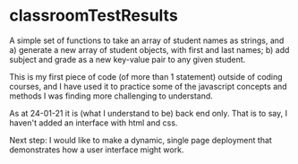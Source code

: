 # classroomTestResults

A simple set of functions to take an array of student names as strings, and a) generate a new array of student objects, with first and last names; b) add subject and grade as a new key-value pair to any given student.

This is my first piece of code (of more than 1 statement) outside of coding courses, and I have used it to practice some of the javascript concepts and methods I was finding more challenging to understand.

As at 24-01-21 it is (what I understand to be) back end only. That is to say, I haven't added an interface with html and css.

Next step: I would like to make a dynamic, single page deployment that demonstrates how a user interface might work.
